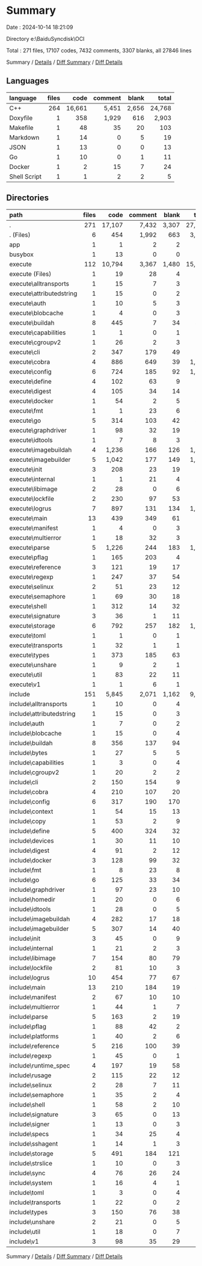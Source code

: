 # Summary

Date : 2024-10-14 18:21:09

Directory e:\\BaiduSyncdisk\\OCI

Total : 271 files,  17107 codes, 7432 comments, 3307 blanks, all 27846 lines

Summary / [Details](details.md) / [Diff Summary](diff.md) / [Diff Details](diff-details.md)

## Languages
| language | files | code | comment | blank | total |
| :--- | ---: | ---: | ---: | ---: | ---: |
| C++ | 264 | 16,661 | 5,451 | 2,656 | 24,768 |
| Doxyfile | 1 | 358 | 1,929 | 616 | 2,903 |
| Makefile | 1 | 48 | 35 | 20 | 103 |
| Markdown | 1 | 14 | 0 | 5 | 19 |
| JSON | 1 | 13 | 0 | 0 | 13 |
| Go | 1 | 10 | 0 | 1 | 11 |
| Docker | 1 | 2 | 15 | 7 | 24 |
| Shell Script | 1 | 1 | 2 | 2 | 5 |

## Directories
| path | files | code | comment | blank | total |
| :--- | ---: | ---: | ---: | ---: | ---: |
| . | 271 | 17,107 | 7,432 | 3,307 | 27,846 |
| . (Files) | 6 | 454 | 1,992 | 663 | 3,109 |
| app | 1 | 1 | 2 | 2 | 5 |
| busybox | 1 | 13 | 0 | 0 | 13 |
| execute | 112 | 10,794 | 3,367 | 1,480 | 15,641 |
| execute (Files) | 1 | 19 | 28 | 4 | 51 |
| execute\\alltransports | 1 | 15 | 7 | 3 | 25 |
| execute\\attributedstring | 1 | 15 | 0 | 2 | 17 |
| execute\\auth | 1 | 10 | 5 | 3 | 18 |
| execute\\blobcache | 1 | 4 | 0 | 3 | 7 |
| execute\\buildah | 8 | 445 | 7 | 34 | 486 |
| execute\\capabilities | 1 | 1 | 0 | 1 | 2 |
| execute\\cgroupv2 | 1 | 26 | 2 | 3 | 31 |
| execute\\cli | 2 | 347 | 179 | 49 | 575 |
| execute\\cobra | 4 | 886 | 649 | 39 | 1,574 |
| execute\\config | 6 | 724 | 185 | 92 | 1,001 |
| execute\\define | 4 | 102 | 63 | 9 | 174 |
| execute\\digest | 4 | 105 | 34 | 14 | 153 |
| execute\\docker | 1 | 54 | 2 | 5 | 61 |
| execute\\fmt | 1 | 1 | 23 | 6 | 30 |
| execute\\go | 5 | 314 | 103 | 42 | 459 |
| execute\\graphdriver | 1 | 98 | 32 | 19 | 149 |
| execute\\idtools | 1 | 7 | 8 | 3 | 18 |
| execute\\imagebuildah | 4 | 1,236 | 166 | 126 | 1,528 |
| execute\\imagebuilder | 5 | 1,042 | 177 | 149 | 1,368 |
| execute\\init | 3 | 208 | 23 | 19 | 250 |
| execute\\internal | 1 | 1 | 21 | 4 | 26 |
| execute\\libimage | 2 | 28 | 0 | 6 | 34 |
| execute\\lockfile | 2 | 230 | 97 | 53 | 380 |
| execute\\logrus | 7 | 897 | 131 | 134 | 1,162 |
| execute\\main | 13 | 439 | 349 | 61 | 849 |
| execute\\manifest | 1 | 4 | 0 | 3 | 7 |
| execute\\multierror | 1 | 18 | 32 | 3 | 53 |
| execute\\parse | 5 | 1,226 | 244 | 183 | 1,653 |
| execute\\pflag | 1 | 165 | 203 | 4 | 372 |
| execute\\reference | 3 | 121 | 19 | 17 | 157 |
| execute\\regexp | 1 | 247 | 37 | 54 | 338 |
| execute\\selinux | 2 | 51 | 23 | 12 | 86 |
| execute\\semaphore | 1 | 69 | 30 | 18 | 117 |
| execute\\shell | 1 | 312 | 14 | 32 | 358 |
| execute\\signature | 3 | 36 | 1 | 11 | 48 |
| execute\\storage | 6 | 792 | 257 | 182 | 1,231 |
| execute\\toml | 1 | 1 | 0 | 1 | 2 |
| execute\\transports | 1 | 32 | 1 | 1 | 34 |
| execute\\types | 1 | 373 | 185 | 63 | 621 |
| execute\\unshare | 1 | 9 | 2 | 1 | 12 |
| execute\\util | 1 | 83 | 22 | 11 | 116 |
| execute\\v1 | 1 | 1 | 6 | 1 | 8 |
| include | 151 | 5,845 | 2,071 | 1,162 | 9,078 |
| include\\alltransports | 1 | 10 | 0 | 4 | 14 |
| include\\attributedstring | 1 | 15 | 0 | 3 | 18 |
| include\\auth | 1 | 7 | 0 | 2 | 9 |
| include\\blobcache | 1 | 15 | 0 | 4 | 19 |
| include\\buildah | 8 | 356 | 137 | 94 | 587 |
| include\\bytes | 1 | 27 | 5 | 5 | 37 |
| include\\capabilities | 1 | 3 | 0 | 4 | 7 |
| include\\cgroupv2 | 1 | 20 | 2 | 2 | 24 |
| include\\cli | 2 | 150 | 154 | 9 | 313 |
| include\\cobra | 4 | 210 | 107 | 20 | 337 |
| include\\config | 6 | 317 | 190 | 170 | 677 |
| include\\context | 1 | 54 | 15 | 13 | 82 |
| include\\copy | 1 | 53 | 2 | 9 | 64 |
| include\\define | 5 | 400 | 324 | 32 | 756 |
| include\\devices | 1 | 30 | 11 | 10 | 51 |
| include\\digest | 4 | 91 | 2 | 12 | 105 |
| include\\docker | 3 | 128 | 99 | 32 | 259 |
| include\\fmt | 1 | 8 | 23 | 8 | 39 |
| include\\go | 6 | 125 | 33 | 34 | 192 |
| include\\graphdriver | 1 | 97 | 23 | 10 | 130 |
| include\\homedir | 1 | 20 | 0 | 6 | 26 |
| include\\idtools | 1 | 28 | 0 | 5 | 33 |
| include\\imagebuildah | 4 | 282 | 17 | 18 | 317 |
| include\\imagebuilder | 5 | 307 | 14 | 40 | 361 |
| include\\init | 3 | 45 | 0 | 9 | 54 |
| include\\internal | 1 | 21 | 2 | 3 | 26 |
| include\\libimage | 7 | 154 | 80 | 79 | 313 |
| include\\lockfile | 2 | 81 | 10 | 3 | 94 |
| include\\logrus | 10 | 454 | 77 | 67 | 598 |
| include\\main | 13 | 210 | 184 | 19 | 413 |
| include\\manifest | 2 | 67 | 10 | 10 | 87 |
| include\\multierror | 1 | 44 | 1 | 7 | 52 |
| include\\parse | 5 | 163 | 2 | 19 | 184 |
| include\\pflag | 1 | 88 | 42 | 2 | 132 |
| include\\platforms | 1 | 40 | 2 | 6 | 48 |
| include\\reference | 5 | 216 | 100 | 39 | 355 |
| include\\regexp | 1 | 45 | 0 | 1 | 46 |
| include\\runtime_spec | 4 | 197 | 19 | 58 | 274 |
| include\\rusage | 2 | 115 | 22 | 12 | 149 |
| include\\selinux | 2 | 28 | 7 | 11 | 46 |
| include\\semaphore | 1 | 35 | 2 | 4 | 41 |
| include\\shell | 1 | 58 | 2 | 10 | 70 |
| include\\signature | 3 | 65 | 0 | 13 | 78 |
| include\\signer | 1 | 13 | 0 | 3 | 16 |
| include\\specs | 1 | 34 | 25 | 4 | 63 |
| include\\sshagent | 1 | 14 | 1 | 3 | 18 |
| include\\storage | 5 | 491 | 184 | 121 | 796 |
| include\\strslice | 1 | 10 | 0 | 3 | 13 |
| include\\sync | 4 | 76 | 26 | 24 | 126 |
| include\\system | 1 | 16 | 4 | 1 | 21 |
| include\\toml | 1 | 3 | 0 | 4 | 7 |
| include\\transports | 1 | 22 | 0 | 2 | 24 |
| include\\types | 3 | 150 | 76 | 38 | 264 |
| include\\unshare | 2 | 21 | 0 | 5 | 26 |
| include\\util | 1 | 18 | 0 | 7 | 25 |
| include\\v1 | 3 | 98 | 35 | 29 | 162 |

Summary / [Details](details.md) / [Diff Summary](diff.md) / [Diff Details](diff-details.md)